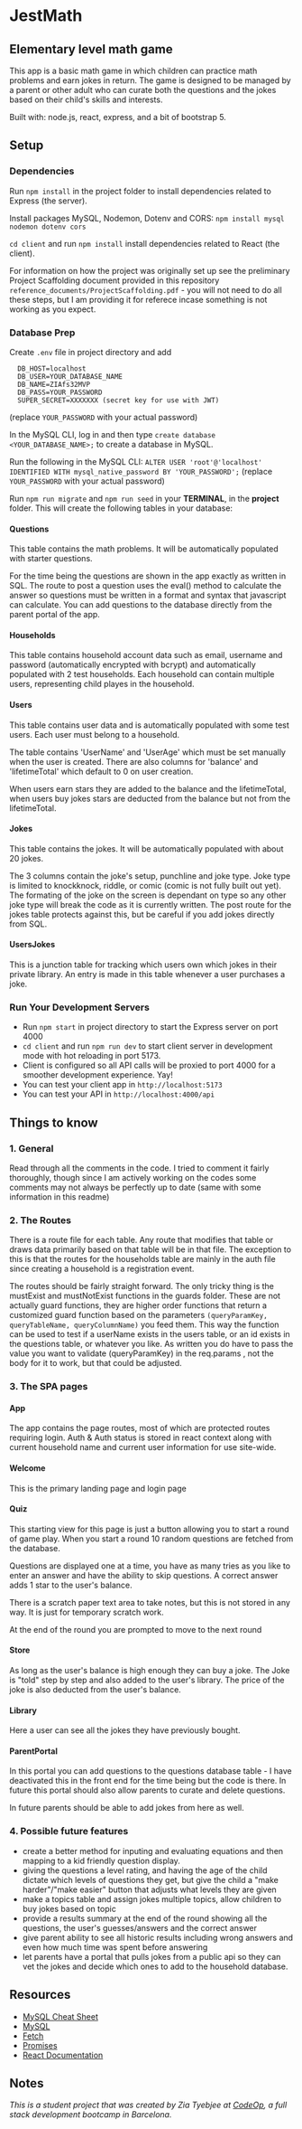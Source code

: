 # JestMath

## Elementary level math game

This app is a basic math game in which children can practice math problems and earn jokes in return. The game is designed to be managed by a parent or other adult who can curate both the questions and the jokes based on their child's skills and interests.

Built with: node.js, react, express, and a bit of bootstrap 5.

## Setup

### Dependencies

Run `npm install` in the project folder to install dependencies related to Express (the server).

Install packages MySQL, Nodemon, Dotenv and CORS: `npm install mysql nodemon dotenv cors`

`cd client` and run `npm install` install dependencies related to React (the client).

For information on how the project was originally set up see the preliminary Project Scaffolding document provided in this repository `reference_documents/ProjectScaffolding.pdf` - you will not need to do all these steps, but I am providing it for referece incase something is not working as you expect.

### Database Prep

Create `.env` file in project directory and add

```
  DB_HOST=localhost
  DB_USER=YOUR_DATABASE_NAME
  DB_NAME=ZIAfs32MVP
  DB_PASS=YOUR_PASSWORD
  SUPER_SECRET=XXXXXXX (secret key for use with JWT)
```

(replace `YOUR_PASSWORD` with your actual password)

In the MySQL CLI, log in and then type `create database <YOUR_DATABASE_NAME>;` to create a database in MySQL.

Run the following in the MySQL CLI: `ALTER USER 'root'@'localhost' IDENTIFIED WITH mysql_native_password BY 'YOUR_PASSWORD';` (replace `YOUR_PASSWORD` with your actual password)

Run `npm run migrate` and `npm run seed` in your **TERMINAL**, in the **project** folder. This will create the following tables in your database:

#### Questions

This table contains the math problems. It will be automatically populated with starter questions.

For the time being the questions are shown in the app exactly as written in SQL. The route to post a question uses the eval() method to calculate the answer so questions must be written in a format and syntax that javascript can calculate. You can add questions to the database directly from the parent portal of the app.

#### Households

This table contains household account data such as email, username and password (automatically encrypted with bcrypt) and automatically populated with 2 test households. Each household can contain multiple users, representing child playes in the household.

#### Users

This table contains user data and is automatically populated with some test users. Each user must belong to a household.

The table contains 'UserName' and 'UserAge' which must be set manually when the user is created. There are also columns for 'balance' and 'lifetimeTotal' which default to 0 on user creation.

When users earn stars they are added to the balance and the lifetimeTotal, when users buy jokes stars are deducted from the balance but not from the lifetimeTotal.

#### Jokes

This table contains the jokes. It will be automatically populated with about 20 jokes.

The 3 columns contain the joke's setup, punchline and joke type. Joke type is limited to knockknock, riddle, or comic (comic is not fully built out yet). The formating of the joke on the screen is dependant on type so any other joke type will break the code as it is currently written. The post route for the jokes table protects against this, but be careful if you add jokes directly from SQL.

#### UsersJokes

This is a junction table for tracking which users own which jokes in their private library. An entry is made in this table whenever a user purchases a joke.

### Run Your Development Servers

- Run `npm start` in project directory to start the Express server on port 4000
- `cd client` and run `npm run dev` to start client server in development mode with hot reloading in port 5173.
- Client is configured so all API calls will be proxied to port 4000 for a smoother development experience. Yay!
- You can test your client app in `http://localhost:5173`
- You can test your API in `http://localhost:4000/api`

## Things to know

### 1. General

Read through all the comments in the code. I tried to comment it fairly thoroughly, though since I am actively working on the codes some comments may not always be perfectly up to date (same with some information in this readme)

### 2. The Routes

There is a route file for each table. Any route that modifies that table or draws data primarily based on that table will be in that file. The exception to this is that the routes for the households table are mainly in the auth file since creating a household is a registration event.

The routes should be fairly straight forward. The only tricky thing is the mustExist and mustNotExist functions in the guards folder. These are not actually guard functions, they are higher order functions that return a customized guard function based on the parameters `(queryParamKey, queryTableName, queryColumnName)` you feed them. This way the function can be used to test if a userName exists in the users table, or an id exists in the questions table, or whatever you like. As written you do have to pass the value you want to validate (queryParamKey) in the req.params , not the body for it to work, but that could be adjusted.

### 3. The SPA pages

#### App

The app contains the page routes, most of which are protected routes requiring login. Auth & Auth status is stored in react context along with current household name and current user information for use site-wide.

#### Welcome

This is the primary landing page and login page

#### Quiz

This starting view for this page is just a button allowing you to start a round of game play. When you start a round 10 random questions are fetched from the database.

Questions are displayed one at a time, you have as many tries as you like to enter an answer and have the ability to skip questions. A correct answer adds 1 star to the user's balance.

There is a scratch paper text area to take notes, but this is not stored in any way. It is just for temporary scratch work.

At the end of the round you are prompted to move to the next round

#### Store

As long as the user's balance is high enough they can buy a joke. The Joke is "told" step by step and also added to the user's library. The price of the joke is also deducted from the user's balance.

#### Library

Here a user can see all the jokes they have previously bought.

#### ParentPortal

In this portal you can add questions to the questions database table - I have deactivated this in the front end for the time being but the code is there. In future this portal should also allow parents to curate and delete questions.

In future parents should be able to add jokes from here as well.

### 4. Possible future features

- create a better method for inputing and evaluating equations and then mapping to a kid friendly question display.
- giving the questions a level rating, and having the age of the child dictate which levels of questions they get, but give the child a "make harder"/"make easier" button that adjusts what levels they are given
- make a topics table and assign jokes multiple topics, allow children to buy jokes based on topic
- provide a results summary at the end of the round showing all the questions, the user's guesses/answers and the correct answer
- give parent ability to see all historic results including wrong answers and even how much time was spent before answering
- let parents have a portal that pulls jokes from a public api so they can vet the jokes and decide which ones to add to the household database.

## Resources

- [MySQL Cheat Sheet](http://www.mysqltutorial.org/mysql-cheat-sheet.aspx)
- [MySQL](https://dev.mysql.com/doc/refman/8.0/en/database-use.html)
- [Fetch](https://developer.mozilla.org/en-US/docs/Web/API/Fetch_API/Using_Fetch)
- [Promises](https://developer.mozilla.org/en-US/docs/Web/JavaScript/Reference/Global_Objects/Promise)
- [React Documentation](https://react.dev/)

## Notes

_This is a student project that was created by Zia Tyebjee at [CodeOp](http://CodeOp.tech), a full stack development bootcamp in Barcelona._

